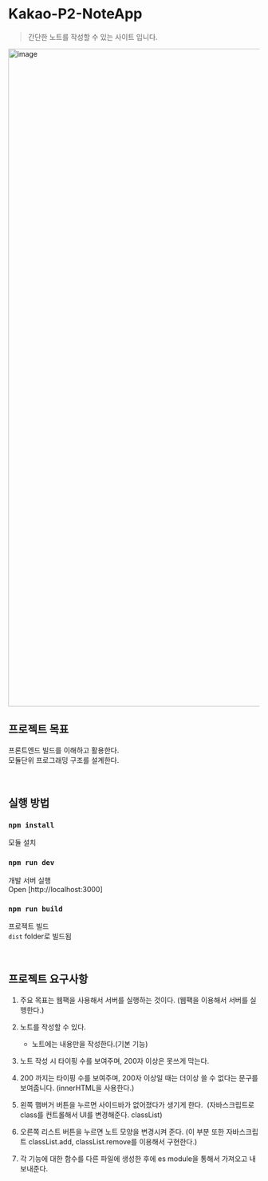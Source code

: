 # Kakao-P2-NoteApp

> 간단한 노트를 작성할 수 있는 사이트 입니다.

<img width="1319" alt="image" src="https://user-images.githubusercontent.com/49927358/211199001-f898b6e4-0399-4c65-a6d9-5e499bf679fe.png">

<br>

## 프로젝트 목표

프론트엔드 빌드를 이해하고 활용한다.
<br>
모듈단위 프로그래밍 구조를 설계한다.

<br>

## 실행 방법

### `npm install`

모듈 설치

### `npm run dev`

개발 서버 실행
<br>
Open [http://localhost:3000]

### `npm run build`

프로젝트 빌드
<br>
`dist` folder로 빌드됨

<br>

## 프로젝트 요구사항

1. 주요 목표는 웹팩을 사용해서 서버를 실행하는 것이다. (웹팩을 이용해서 서버를 실행한다.)
2. 노트를 작성할 수 있다.

   - 노트에는 내용만을 작성한다.(기본 기능)

3. 노트 작성 시 타이핑 수를 보여주며, 200자 이상은 못쓰게 막는다.

4. 200 까지는 타이핑 수를 보여주며, 200자 이상일 때는 더이상 쓸 수 없다는 문구를 보여줍니다. (innerHTML을 사용한다.)

5. 왼쪽 햄버거 버튼을 누르면 사이드바가 없어졌다가 생기게 한다.  (자바스크립트로 class를 컨트롤해서 UI를 변경해준다. classList)

6. 오른쪽 리스트 버튼을 누르면 노트 모양을 변경시켜 준다. (이 부분 또한 자바스크립트 classList.add, classList.remove를 이용해서 구현한다.)

7. 각 기능에 대한 함수를 다른 파일에 생성한 후에 es module을 통해서 가져오고 내보내준다.
